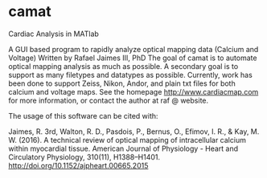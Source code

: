 # camat
Cardiac Analysis in MATlab 

A GUI based program to rapidly analyze optical mapping data (Calcium and Voltage)
Written by Rafael Jaimes III, PhD
The goal of camat is to automate optical mapping analysis as much as possible. A secondary goal is to support
as many filetypes and datatypes as possible. Currently, work has been done to support Zeiss, Nikon, Andor, and plain
txt files for both calcium and voltage maps. See the homepage http://www.cardiacmap.com for more information, or
contact the author at raf @ website.

The usage of this software can be cited with:

Jaimes, R. 3rd, Walton, R. D., Pasdois, P., Bernus, O., Efimov, I. R., & Kay, M. W. (2016). A technical review of optical mapping of intracellular calcium within myocardial tissue. American Journal of Physiology - Heart and Circulatory Physiology, 310(11), H1388–H1401. http://doi.org/10.1152/ajpheart.00665.2015
